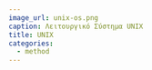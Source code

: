 ```yaml
---
image_url: unix-os.png
caption: Λειτουργικό Σύστημα UNIX
title: UNIX
categories:
  - method
---
```

